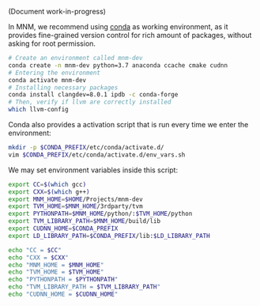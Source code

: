 (Document work-in-progress)

In MNM, we recommend using [conda](https://conda.io/) as working environment, as it provides fine-grained version control for rich amount of packages, without asking for root permission.

```bash
# Create an environment called mnm-dev
conda create -n mnm-dev python=3.7 anaconda ccache cmake cudnn
# Entering the environment
conda activate mnm-dev
# Installing necessary packages
conda install clangdev=8.0.1 ipdb -c conda-forge
# Then, verify if llvm are correctly installed
which llvm-config
```

Conda also provides a activation script that is run every time we enter the environment:

```bash
mkdir -p $CONDA_PREFIX/etc/conda/activate.d/
vim $CONDA_PREFIX/etc/conda/activate.d/env_vars.sh
```

We may set environment variables inside this script:

```bash
export CC=$(which gcc)
export CXX=$(which g++)
export MNM_HOME=$HOME/Projects/mnm-dev
export TVM_HOME=$MNM_HOME/3rdparty/tvm
export PYTHONPATH=$MNM_HOME/python/:$TVM_HOME/python
export TVM_LIBRARY_PATH=$MNM_HOME/build/lib
export CUDNN_HOME=$CONDA_PREFIX
export LD_LIBRARY_PATH=$CONDA_PREFIX/lib:$LD_LIBRARY_PATH

echo "CC = $CC"
echo "CXX = $CXX"
echo "MNM_HOME = $MNM_HOME"
echo "TVM_HOME = $TVM_HOME"
echo "PYTHONPATH = $PYTHONPATH"
echo "TVM_LIBRARY_PATH = $TVM_LIBRARY_PATH"
echo "CUDNN_HOME = $CUDNN_HOME"
```

